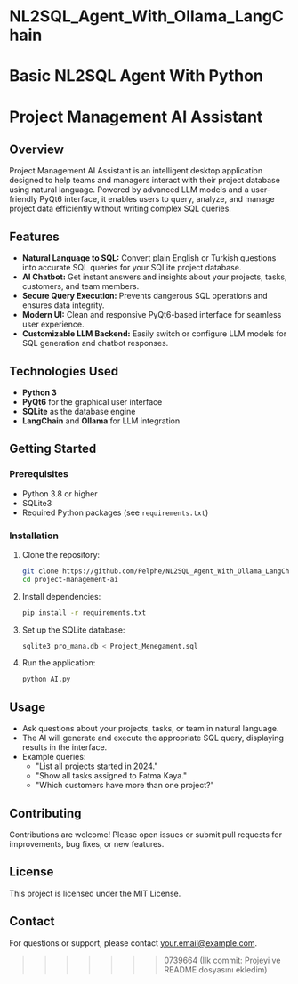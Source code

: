 # NL2SQL_Agent_With_Ollama_LangChain
Basic NL2SQL Agent With Python
=======
# Project Management AI Assistant

## Overview

Project Management AI Assistant is an intelligent desktop application designed to help teams and managers interact with their project database using natural language. Powered by advanced LLM models and a user-friendly PyQt6 interface, it enables users to query, analyze, and manage project data efficiently without writing complex SQL queries.

## Features

- **Natural Language to SQL:** Convert plain English or Turkish questions into accurate SQL queries for your SQLite project database.
- **AI Chatbot:** Get instant answers and insights about your projects, tasks, customers, and team members.
- **Secure Query Execution:** Prevents dangerous SQL operations and ensures data integrity.
- **Modern UI:** Clean and responsive PyQt6-based interface for seamless user experience.
- **Customizable LLM Backend:** Easily switch or configure LLM models for SQL generation and chatbot responses.

## Technologies Used

- **Python 3**
- **PyQt6** for the graphical user interface
- **SQLite** as the database engine
- **LangChain** and **Ollama** for LLM integration

## Getting Started

### Prerequisites

- Python 3.8 or higher
- SQLite3
- Required Python packages (see `requirements.txt`)

### Installation

1. Clone the repository:
    ```sh
    git clone https://github.com/Pelphe/NL2SQL_Agent_With_Ollama_LangChain.git
    cd project-management-ai
    ```

2. Install dependencies:
    ```sh
    pip install -r requirements.txt
    ```

3. Set up the SQLite database:
    ```sh
    sqlite3 pro_mana.db < Project_Menegament.sql
    ```

4. Run the application:
    ```sh
    python AI.py
    ```

## Usage

- Ask questions about your projects, tasks, or team in natural language.
- The AI will generate and execute the appropriate SQL query, displaying results in the interface.
- Example queries:
    - "List all projects started in 2024."
    - "Show all tasks assigned to Fatma Kaya."
    - "Which customers have more than one project?"

## Contributing

Contributions are welcome! Please open issues or submit pull requests for improvements, bug fixes, or new features.

## License

This project is licensed under the MIT License.

## Contact

For questions or support, please contact [your.email@example.com](mailto:m.salihcopur@gmail.com).
>>>>>>> 0739664 (İlk commit: Projeyi ve README dosyasını ekledim)
